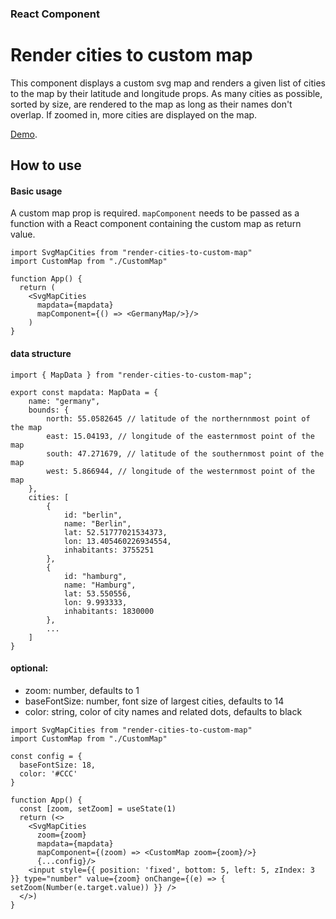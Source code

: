 ### React Component
# Render cities to custom map 

This component displays a custom svg map and renders a given list of cities to the map by their latitude and longitude props. As many cities as possible, sorted by size, are rendered to the map as long as their names don't overlap. If zoomed in, more cities are displayed on the map.

[Demo](render-cities-to-custom-map.mirja-t.de/).

## How to use

#### Basic usage

A custom map prop is required. `mapComponent` needs to be passed as a function with a React component containing the custom map as return value.

```
import SvgMapCities from "render-cities-to-custom-map"
import CustomMap from "./CustomMap"

function App() {
  return (
    <SvgMapCities 
      mapdata={mapdata}
      mapComponent={() => <GermanyMap/>}/>
    )
}
```

#### data structure
```
import { MapData } from "render-cities-to-custom-map";

export const mapdata: MapData = {
    name: "germany",
    bounds: {
        north: 55.0582645 // latitude of the northernnmost point of the map 
        east: 15.04193, // longitude of the easternmost point of the map 
        south: 47.271679, // latitude of the southernmost point of the map 
        west: 5.866944, // longitude of the westernmost point of the map 
    },
    cities: [
        {
            id: "berlin",
            name: "Berlin",
            lat: 52.51777021534373,
            lon: 13.405460226934554,
            inhabitants: 3755251
        },
        {
            id: "hamburg",
            name: "Hamburg",
            lat: 53.550556,
            lon: 9.993333,
            inhabitants: 1830000
        },
        ...
    ]
}
```

#### optional:

+ zoom: number, defaults to 1
+ baseFontSize: number, font size of largest cities, defaults to 14 
+ color: string, color of city names and related dots, defaults to black

```
import SvgMapCities from "render-cities-to-custom-map"
import CustomMap from "./CustomMap"

const config = {
  baseFontSize: 18,
  color: '#CCC'
}

function App() {
  const [zoom, setZoom] = useState(1)
  return (<>
    <SvgMapCities 
      zoom={zoom}
      mapdata={mapdata}
      mapComponent={(zoom) => <CustomMap zoom={zoom}/>}
      {...config}/>
    <input style={{ position: 'fixed', bottom: 5, left: 5, zIndex: 3 }} type="number" value={zoom} onChange={(e) => { setZoom(Number(e.target.value)) }} />
  </>)
}
```